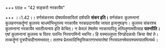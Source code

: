 +++
title = "42 सङ्करो नरकायैव"

+++
।।1.42।। वर्णसंकरस्य दोषपर्यवसायितां दर्शयति **संकर इति।** वर्णसंकरः
कुलघ्नानां कुलहननकर्तॄणां कुलस्य चाधर्माभिभूतस्य नरकायैव नरकप्रदानायैव
जायत इत्यनुषङ्गः। कुलस्य संकरश्च कुलघ्नानां नरकायैव भवतीत्यन्वय इति
केचित्। न केवलं तेषामेव नरकायापितु तत्पितॄणामपीत्याह **पतन्तीति।**
एषां कुलघ्नानां कुलस्य च पितरः पतन्ति निरयगामिनो भवन्ति। हि
यस्माल्लुप्ता पिण्डोदकयोः क्रिया येषां ते। तत्कर्तॄणां
पुत्रपौत्रादीनामभावात्। ततश्च प्रेतत्वादिनिवृत्तिकारणाभावात्तेषां
निरयपतनमेवावश्यमायातमित्यर्थः।  
